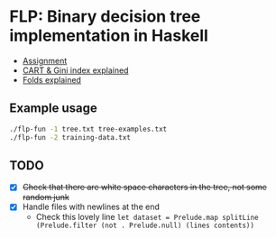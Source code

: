 # FLP: Binary decision tree implementation in Haskell

- [Assignment](https://docs.google.com/document/d/1WChPfFOMtU3GBuqEZRUKFrNBsdJuaQ1pg1BIXiWPe98/edit?pli=1)
- [CART & Gini index
  explained](https://medium.com/geekculture/decision-trees-with-cart-algorithm-7e179acee8ff)
- [Folds explained](https://wiki.haskell.org/Foldr_Foldl_Foldl')

## Example usage

```sh
./flp-fun -1 tree.txt tree-examples.txt
./flp-fun -2 training-data.txt
```

## TODO

- [x] ~~Check that there are white space characters in the tree, not some random
  junk~~
- [x] Handle files with newlines at the end
  - Check this lovely line `let dataset = Prelude.map splitLine (Prelude.filter (not . Prelude.null) (lines contents))`
